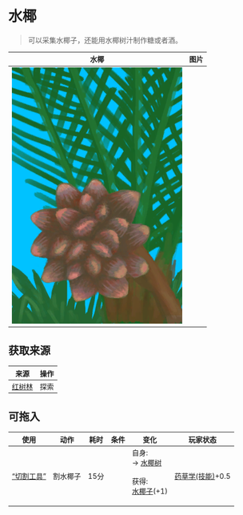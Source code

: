 # 水椰  
> 可以采集水椰子，还能用水椰树汁制作糖或者酒。  
  
  水椰  |   图片   
 ----  |  ----:   
   |  ![](Sprite/NipaPalm.png)   
  
## 获取来源  
来源  |  操作  
----  |  ----  
[红树林](Mangroves.md)  |  探索  
## 可拖入  
使用  |  动作  |  耗时  |  条件  |  变化  |  玩家状态  
----  |  ----  |  ----  |  ----  |  ----  |  ----  
[“切割工具”](tag_Cutter.md)  |  割水椰子  |  15分  |    |  自身:<br>→ [水椰树](NipaSapStation.md)<br><br>获得:<br>[水椰子](NipaFruit.md)(+1)<br><br>  |  [药草学(技能)](Skill_Herbology.md)+0.5  
